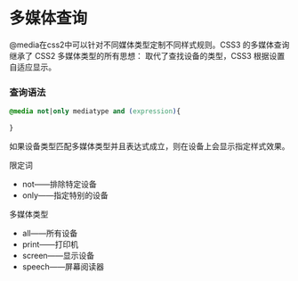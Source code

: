 # 多媒体查询

@media在css2中可以针对不同媒体类型定制不同样式规则。CSS3 的多媒体查询继承了 CSS2 多媒体类型的所有思想： 取代了查找设备的类型，CSS3 根据设置自适应显示。

### 查询语法

```css
@media not|only mediatype and (expression){
    
}
```

如果设备类型匹配多媒体类型并且表达式成立，则在设备上会显示指定样式效果。

限定词

* not——排除特定设备
* only——指定特别的设备

多媒体类型

* all——所有设备
* print——打印机
* screen——显示设备
* speech——屏幕阅读器